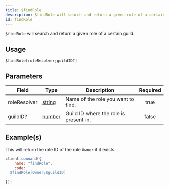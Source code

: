 ```yaml
---
title: $findRole
description: $findRole will search and return a given role of a certain guild.
id: findRole
---
```


`$findRole` will search and return a given role of a certain guild.

## Usage

```aoi
$findRole[roleResolver;guildID?]
```

## Parameters

| Field        | Type                                                                                              | Description                            | Required |
| ------------ | ------------------------------------------------------------------------------------------------- | -------------------------------------- | :------: |
| roleResolver | [string](https://developer.mozilla.org/en-US/docs/Web/JavaScript/Reference/Global_Objects/String) | Name of the role you want to find.     |   true   |
| guildID?     | [number](https://developer.mozilla.org/en-US/docs/Web/JavaScript/Reference/Global_Objects/Number) | Guild ID where the role is present in. |  false   |

## Example(s)

This will return the role ID of the role `Owner` if it exists:

```javascript
client.command({
    name: "findRole",
    code: `
  $findRole[Owner;$guildID]
  `
});
```
